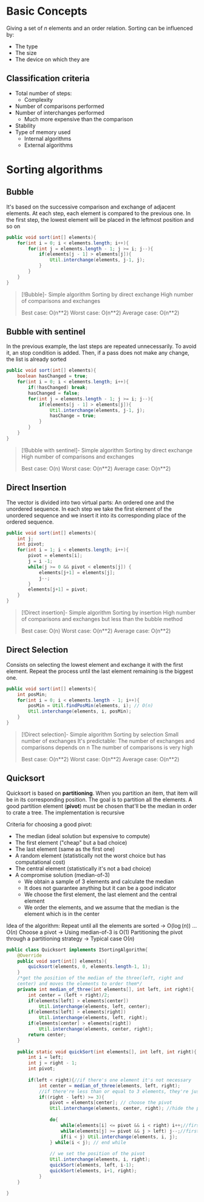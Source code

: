 
# Basic Concepts

Giving a set of *n* elements and an order relation. Sorting can be influenced by:
- The type
- The size
- The device on which they are

## Classification criteria

- Total number of steps:
	- Complexity
- Number of comparisons performed
- Number of interchanges performed
	- Much more expensive than the comparison
- Stability
- Type of memory used
	- Internal algorithms
	- External algorithms

# Sorting algorithms

## Bubble

It's based on the successive comparison and exchange of adjacent elements. At each step, each element is compared to the previous one. In the first step, the lowest element will be placed in the leftmost position and so on

```Java
public void sort(int[] elements){
	for(int i = 0; i < elements.length; i++){
		for(int j = elements.length - 1; j >= i; j--){
			if(elements[j - 1] > elements[j]){
				Util.interchange(elements, j-1, j);
			}
		}
	}
}
```

>[!Bubble]-
>Simple algorithm
>Sorting by direct exchange
>High number of comparisons and exchanges
>
>Best case: O(n\*\*2)
> Worst case: O(n\*\*2)
> Average case: O(n\*\*2)

## Bubble with sentinel

In the previous example, the last steps are repeated unnecessarily. To avoid it, an stop condition is added. Then, if a pass does not make any change, the list is already sorted

```Java
public void sort(int[] elements){
	boolean hasChanged = true;
	for(int i = 0; i < elements.length; i++){
		if(!hasChanged) break;
		hasChanged = false;
		for(int j = elements.length - 1; j >= i; j--){
			if(elements[j - 1] > elements[j]){
				Util.interchange(elements, j-1, j);
				hasChange = true;
			}
		}
	}
}
```

>[!Bubble with sentinel]-
>Simple algorithm
>Sorting by direct exchange
>High number of comparisons and exchanges
>
>Best case: O(n)
> Worst case: O(n\*\*2)
> Average case: O(n\*\*2)

## Direct Insertion

The vector is divided into two virtual parts: An ordered one and the unordered sequence. In each step we take the first element of the unordered sequence and we insert it into its corresponding place of the ordered sequence.

```Java
public void sort(int[] elements){
	int j;
	int pivot;
	for(int i = 1; i < elements.length; i++){
		pivot = elements[i];
		j = i -1;
		while(j >= 0 && pivot < elements[j]) {
			elements[j+1] = elements[j];
			j--;
		}
		elements[j+1] = pivot;
	}
}
```

>[!Direct insertion]-
>Simple algorithm
>Sorting by insertion
>High number of comparisons and exchanges but less than the bubble method
>
>Best case: O(n)
> Worst case: O(n\*\*2)
> Average case: O(n\*\*2)

## Direct Selection

Consists on selecting the lowest element and exchange it with the first element. Repeat the process until the last element remaining is the biggest one.

```Java
public void sort(int[] elements){
	int posMin;
	for(int i = 0; i < elements.length - 1; i++){
		posMin = Util.findPosMin(elements, i); // O(n)
		Util.interchange(elements, i, posMin);
	}
}
```

>[!Direct selection]-
>Simple algorithm
>Sorting by selection
>Small number of exchanges
>It's predictable: The number of exchanges and comparisons depends on n
>The number of comparisons is very high
>
>Best case: O(n\*\*2)
> Worst case: O(n\*\*2)
> Average case: O(n\*\*2)

## Quicksort

Quicksort is based on **partitioning**. When you partition an item, that item will be in its corresponding position. The goal is to partition all the elements. A good partition element (**pivot**) must be chosen that'll be the median in order to crate a tree. The implementation is recursive

Criteria for choosing a good pivot:
- The median (ideal solution but expensive to compute)
- The first element ("cheap" but a bad choice)
- The last element (same as the first one)
- A random element (statistically not the worst choice but has computational cost)
- The central element (statistically it's not a bad choice)
- A compromise solution (median-of-3)
	- We obtain a sample of 3 elements and calculate the median
	- It does not guarantee anything but it can be a good indicator
	- We choose the first element, the last element and the central element
	- We order the elements, and we assume that the median is the element which is in the center

Idea of the algorithm:
	Repeat until all the elements are sorted $\rightarrow$ O($\log(n)$) ... O($n$)
		Choose a pivot $\rightarrow$ Using median-of-3 is O($1$)
		Partitioning the pivot through a partitioning strategy $\rightarrow$ Typical case O($n$) 

```Java
public class Quicksort implements ISortingAlgorithm{
	@Override
	public void sort(int[] elements){
		quicksort(elements, 0, elements.length-1, 1);
	}
	/*get the position of the median of the three(left, right and
	center) and moves the elements to order them*/
	private int median_of_three(int elements[], int left, int right){
		int center = (left + right)/2;
		if(elements[left] > elements[center])
			Util.interchange(elements, left, center);
		if(elements[left] > elements[right])
			Util.interchange(elements, left, right);
		if(elements[center] > elements[right])
			Util.interchange(elements, center, right);
		return center;
	}
	
	public static void quickSort(int elements[], int left, int right){
		int i = left;
		int j = right - 1;
		int pivot;
		
		if(left < right){//if there's one element it's not necessary
			int center = median_of_three(elements, left, right);
			//if there're less than or equal to 3 elements, they're just ordered
			if((right - left) >= 3){
				pivot = elements[center]; // choose the pivot
				Util.interchange(elements, center, right); //hide the pivot
				
				do{
					while(elements[i] <= pivot && i < right) i++;//first element > pivot
					while(elements[j] >= pivot && j > left) j--;//first element < pivot
					if(i < j) Util.interchange(elements, i, j);
				} while(i < j); // end while
				
				// we set the position of the pivot
				Util.interchange(elements, i, right);
				quickSort(elements, left, i-1);
				quickSort(elements, i+1, right);
			}
	}
	
}
```